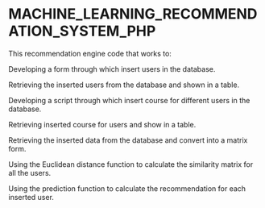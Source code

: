 # MACHINE_LEARNING_RECOMMENDATION_SYSTEM_PHP

This recommendation engine code that works to:

Developing a form through which insert users in the database.

Retrieving the inserted users from the database and shown in a table.

Developing a script through which insert course for different users in the database. 

Retrieving inserted course for users and show in a table. 

Retrieving the inserted data from the database and convert into a matrix form. 

Using the Euclidean distance function to calculate the similarity matrix for all the users.

Using the prediction function to calculate the recommendation for each inserted user.



